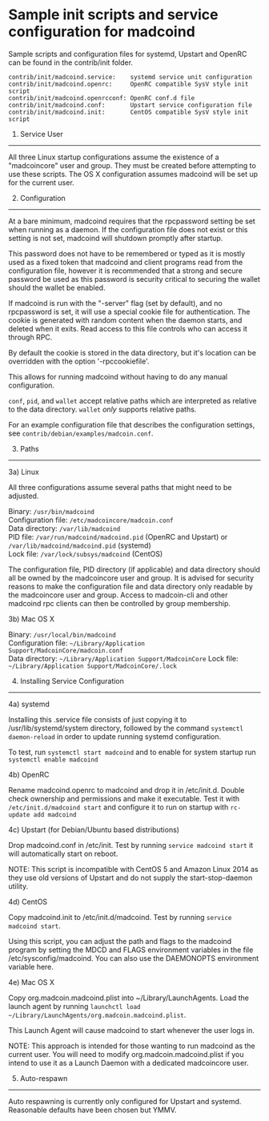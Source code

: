 Sample init scripts and service configuration for madcoind
==========================================================

Sample scripts and configuration files for systemd, Upstart and OpenRC
can be found in the contrib/init folder.

    contrib/init/madcoind.service:    systemd service unit configuration
    contrib/init/madcoind.openrc:     OpenRC compatible SysV style init script
    contrib/init/madcoind.openrcconf: OpenRC conf.d file
    contrib/init/madcoind.conf:       Upstart service configuration file
    contrib/init/madcoind.init:       CentOS compatible SysV style init script

1. Service User
---------------------------------

All three Linux startup configurations assume the existence of a "madcoincore" user
and group.  They must be created before attempting to use these scripts.
The OS X configuration assumes madcoind will be set up for the current user.

2. Configuration
---------------------------------

At a bare minimum, madcoind requires that the rpcpassword setting be set
when running as a daemon.  If the configuration file does not exist or this
setting is not set, madcoind will shutdown promptly after startup.

This password does not have to be remembered or typed as it is mostly used
as a fixed token that madcoind and client programs read from the configuration
file, however it is recommended that a strong and secure password be used
as this password is security critical to securing the wallet should the
wallet be enabled.

If madcoind is run with the "-server" flag (set by default), and no rpcpassword is set,
it will use a special cookie file for authentication. The cookie is generated with random
content when the daemon starts, and deleted when it exits. Read access to this file
controls who can access it through RPC.

By default the cookie is stored in the data directory, but it's location can be overridden
with the option '-rpccookiefile'.

This allows for running madcoind without having to do any manual configuration.

`conf`, `pid`, and `wallet` accept relative paths which are interpreted as
relative to the data directory. `wallet` *only* supports relative paths.

For an example configuration file that describes the configuration settings,
see `contrib/debian/examples/madcoin.conf`.

3. Paths
---------------------------------

3a) Linux

All three configurations assume several paths that might need to be adjusted.

Binary:              `/usr/bin/madcoind`  
Configuration file:  `/etc/madcoincore/madcoin.conf`  
Data directory:      `/var/lib/madcoind`  
PID file:            `/var/run/madcoind/madcoind.pid` (OpenRC and Upstart) or `/var/lib/madcoind/madcoind.pid` (systemd)  
Lock file:           `/var/lock/subsys/madcoind` (CentOS)  

The configuration file, PID directory (if applicable) and data directory
should all be owned by the madcoincore user and group.  It is advised for security
reasons to make the configuration file and data directory only readable by the
madcoincore user and group.  Access to madcoin-cli and other madcoind rpc clients
can then be controlled by group membership.

3b) Mac OS X

Binary:              `/usr/local/bin/madcoind`  
Configuration file:  `~/Library/Application Support/MadcoinCore/madcoin.conf`  
Data directory:      `~/Library/Application Support/MadcoinCore`
Lock file:           `~/Library/Application Support/MadcoinCore/.lock`

4. Installing Service Configuration
-----------------------------------

4a) systemd

Installing this .service file consists of just copying it to
/usr/lib/systemd/system directory, followed by the command
`systemctl daemon-reload` in order to update running systemd configuration.

To test, run `systemctl start madcoind` and to enable for system startup run
`systemctl enable madcoind`

4b) OpenRC

Rename madcoind.openrc to madcoind and drop it in /etc/init.d.  Double
check ownership and permissions and make it executable.  Test it with
`/etc/init.d/madcoind start` and configure it to run on startup with
`rc-update add madcoind`

4c) Upstart (for Debian/Ubuntu based distributions)

Drop madcoind.conf in /etc/init.  Test by running `service madcoind start`
it will automatically start on reboot.

NOTE: This script is incompatible with CentOS 5 and Amazon Linux 2014 as they
use old versions of Upstart and do not supply the start-stop-daemon utility.

4d) CentOS

Copy madcoind.init to /etc/init.d/madcoind. Test by running `service madcoind start`.

Using this script, you can adjust the path and flags to the madcoind program by
setting the MDCD and FLAGS environment variables in the file
/etc/sysconfig/madcoind. You can also use the DAEMONOPTS environment variable here.

4e) Mac OS X

Copy org.madcoin.madcoind.plist into ~/Library/LaunchAgents. Load the launch agent by
running `launchctl load ~/Library/LaunchAgents/org.madcoin.madcoind.plist`.

This Launch Agent will cause madcoind to start whenever the user logs in.

NOTE: This approach is intended for those wanting to run madcoind as the current user.
You will need to modify org.madcoin.madcoind.plist if you intend to use it as a
Launch Daemon with a dedicated madcoincore user.

5. Auto-respawn
-----------------------------------

Auto respawning is currently only configured for Upstart and systemd.
Reasonable defaults have been chosen but YMMV.
